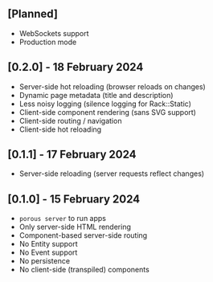 ## [Planned]

- WebSockets support
- Production mode

## [0.2.0] - 18 February 2024

- Server-side hot reloading (browser reloads on changes)
- Dynamic page metadata (title and description)
- Less noisy logging (silence logging for Rack::Static)
- Client-side component rendering (sans SVG support)
- Client-side routing / navigation
- Client-side hot reloading

## [0.1.1] - 17 February 2024

- Server-side reloading (server requests reflect changes)

## [0.1.0] - 15 February 2024

- `porous server` to run apps
- Only server-side HTML rendering
- Component-based server-side routing
- No Entity support
- No Event support
- No persistence
- No client-side (transpiled) components
